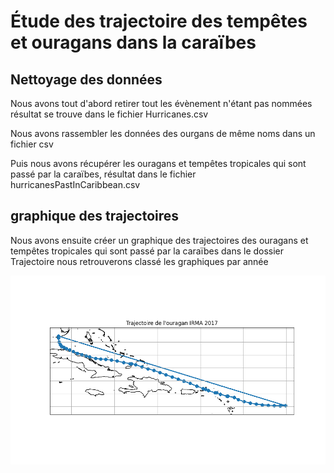 # Étude des trajectoire des tempêtes et ouragans dans la caraïbes


## Nettoyage des données
Nous avons tout d'abord retirer tout les évènement n'étant pas nommées
résultat se trouve dans le fichier Hurricanes.csv

Nous avons rassembler les données des ourgans de même noms dans un fichier csv

Puis nous avons récupérer les ouragans et tempêtes tropicales qui sont passé par 
la caraïbes, résultat dans le fichier hurricanesPastInCaribbean.csv

## graphique des trajectoires
Nous avons ensuite créer un graphique des trajectoires 
des ouragans et tempêtes tropicales qui sont passé par la caraïbes
dans le dossier Trajectoire nous retrouverons classé les graphiques par année

![graphique des trajectoires](Trajectoire/2017/IRMA_2017.png)